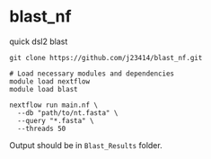 # blast_nf

quick dsl2 blast

```
git clone https://github.com/j23414/blast_nf.git

# Load necessary modules and dependencies
module load nextflow
module load blast

nextflow run main.nf \
  --db "path/to/nt.fasta" \
  --query "*.fasta" \
  --threads 50
```

Output should be in `Blast_Results` folder.
